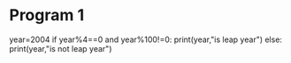 # Program 1

year=2004
if year%4==0 and year%100!=0:
    print(year,"is leap year")
else:
    print(year,"is not leap year")
